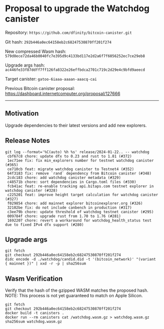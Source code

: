 # Proposal to upgrade the Watchdog canister

Repository: `https://github.com/dfinity/bitcoin-canister.git`

Git hash: `292b446a0ec64158eb2c68247530870ff201f274`

New compressed Wasm hash: `579d0ece72da46b0040fc7e395d9c4133bd117e2d2a6f7f6056252ec7ce29eb8`

Upgrade args hash: `ac446fe33f87ddff7ff126fa8322e26effbdca2701c719c2d29e4c9bfd9aeecd`

Target canister: `gatoo-6iaaa-aaaan-aaacq-cai`

Previous Bitcoin canister proposal: https://dashboard.internetcomputer.org/proposal/127666

---

## Motivation

Upgrade dependencies to their latest versions and add new explorers.

## Release Notes

```
git log --format='%C(auto) %h %s' release/2024-01-22.. -- watchdog
 cbf67c8 chore: update dfx to 0.23 and rust to 1.81 (#372)
 1ec71ee fix: fix min_explorers number for testnet watchdog canister (#365)
 ce710cb feat: migrate watchdog canister to Testnet4 (#352)
 64f3183 fix: remove `rand` dependency from Bitcoin canister (#348)
 2cdc183 chore: add watchdog canister metadata (#329)
 c48571b chore: sort dependencies in Cargo.toml files (#330)
 fcb41ac feat: re-enable tracking api.bitaps.com testnet explorer in watchdog canister (#328)
 c225201 feat: improve height target calculation for watchdog canister (#327)
 f029854 chore: add mainnet explorer bitcoinexplorer.org (#326)
 32102be fix: do not include canbench in production (#317)
 c3ee79b chore: update threshold of watchdog testnet canister (#295)
 009784f chore: upgrade rust from 1.70 to 1.76 (#281)
 1692207 chore: revert a workaround for watchdog_health_status test due to fixed IPv4 dfx support (#280)
 ```

## Upgrade args

```
git fetch
git checkout 292b446a0ec64158eb2c68247530870ff201f274
didc encode -d ./watchdog/candid.did -t '(bitcoin_network)' "(variant { mainnet })" | xxd -r -p | sha256sum
```

## Wasm Verification

Verify that the hash of the gzipped WASM matches the proposed hash.
NOTE: This process is not yet guaranteed to match on Apple Silicon.

```
git fetch
git checkout 292b446a0ec64158eb2c68247530870ff201f274
docker build -t canisters .
docker run --rm canisters cat /watchdog.wasm.gz > watchdog.wasm.gz
sha256sum watchdog.wasm.gz
```
